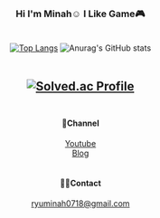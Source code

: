 <div align = "center"><br/>

 ### __Hi I'm Minah☺️ I Like Game🎮__<br/><br/>
 
[![Top Langs](https://github-readme-stats.vercel.app/api/top-langs/?username=Ryuminah&thema=nord&langs_count=4&layout=compact&hide=Batchfile,c&show_icons=true&theme=nord)](https://github.com/anuraghazra/github-readme-stats)  ![Anurag's GitHub stats](https://github-readme-stats.vercel.app/api?username=Ryuminah&count_private=true&show_icons=true&theme=nord&hide_title=true&hide=prs)  
 <br/>
 
[![Solved.ac Profile](http://mazassumnida.wtf/api/v2/generate_badge?boj=hellorma)](https://solved.ac/hellorma/)
  <br/> <br/>
---

 #### 🦖Channel  
 [Youtube](https://www.youtube.com/channel/UCJ12yTJr8-HgEyZ68n8-eXQ)  
 [Blog](https://blog.naver.com/hellorma)  
<br/>
 
 #### 🐻‍❄️Contact  
 ryuminah0718@gmail.com
</div>
